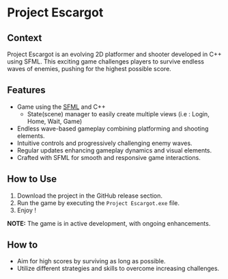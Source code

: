 # Project Escargot

## Context
Project Escargot is an evolving 2D platformer and shooter developed in C++ using SFML. This exciting game challenges players to survive endless waves of enemies, pushing for the highest possible score.

## Features
- Game using the [SFML](https://www.sfml-dev.org/) and C++
    - State(scene) manager to easily create multiple views (i.e : Login, Home, Wait, Game)
- Endless wave-based gameplay combining platforming and shooting elements.
- Intuitive controls and progressively challenging enemy waves.
- Regular updates enhancing gameplay dynamics and visual elements.
- Crafted with SFML for smooth and responsive game interactions.

## How to Use
1. Download the project in the GitHub release section.
2. Run the game by executing the `Project Escargot.exe` file.
3. Enjoy !

**NOTE:** The game is in active development, with ongoing enhancements.

## How to 
- Aim for high scores by surviving as long as possible.
- Utilize different strategies and skills to overcome increasing challenges.
